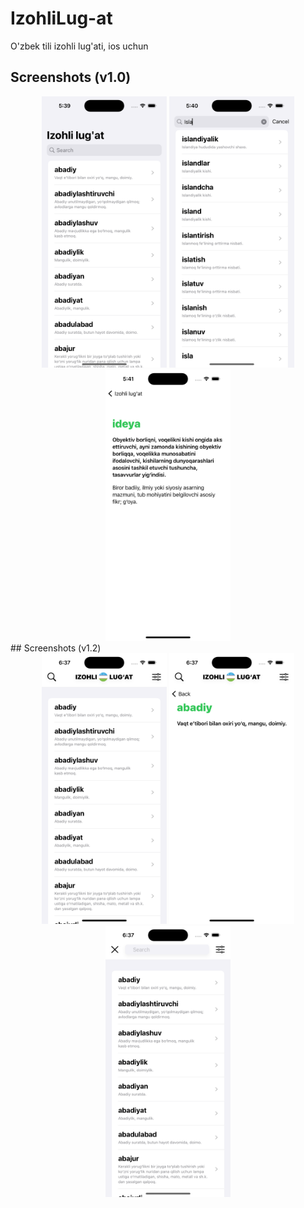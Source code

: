 # IzohliLug-at
O'zbek tili izohli lug'ati, ios uchun

## Screenshots (v1.0)
<div align="center">
    <img src="/screens/screen1.png" width="200px"</img> 
  <img src="/screens/screen2.png" width="200px"</img> 
  <img src="/screens/screen3.png" width="200px"</img> 
</div>
## Screenshots (v1.2)
<div align="center">
    <img src="/screens/newscreen1.png" width="200px"</img> 
  <img src="/screens/newscreen2.png" width="200px"</img> 
  <img src="/screens/newscreen3.png" width="200px"</img> 
</div>
